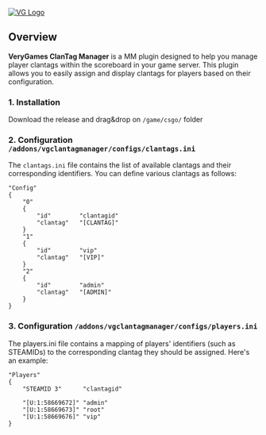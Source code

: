 [![VG Logo](https://www.verygames.net/img/logo_vg.png)](https://www.verygames.net/en)

## Overview

**VeryGames ClanTag Manager** is a MM plugin designed to help you manage player clantags within the scoreboard in your game server. 
This plugin allows you to easily assign and display clantags for players based on their configuration.

### 1. Installation

Download the release and drag&drop on `/game/csgo/` folder

### 2. Configuration `/addons/vgclantagmanager/configs/clantags.ini`

The `clantags.ini` file contains the list of available clantags and their corresponding identifiers. You can define various clantags as follows:

```
"Config"
{
    "0"
    {
        "id"        "clantagid"
        "clantag"   "[CLANTAG]"
    }
    "1"
    {
        "id"        "vip"
        "clantag"   "[VIP]"
    }
    "2"
    {
        "id"        "admin"
        "clantag"   "[ADMIN]"
    }
}
```

### 3. Configuration `/addons/vgclantagmanager/configs/players.ini`

The players.ini file contains a mapping of players' identifiers (such as STEAMIDs) to the corresponding clantag they should be assigned. Here's an example:

```
"Players"
{
    "STEAMID 3"      "clantagid"
    
    "[U:1:58669672]" "admin"
    "[U:1:58669673]" "root"
    "[U:1:58669676]" "vip"
}
```